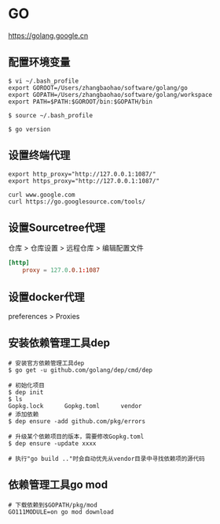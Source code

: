 # GO

<https://golang.google.cn>

## 配置环境变量

```shell
$ vi ~/.bash_profile
export GOROOT=/Users/zhangbaohao/software/golang/go
export GOPATH=/Users/zhangbaohao/software/golang/workspace
export PATH=$PATH:$GOROOT/bin:$GOPATH/bin

$ source ~/.bash_profile

$ go version
```

## 设置终端代理

```shell
export http_proxy="http://127.0.0.1:1087/"
export https_proxy="http://127.0.0.1:1087/"

curl www.google.com
curl https://go.googlesource.com/tools/
```

## 设置Sourcetree代理

仓库 > 仓库设置 > 远程仓库 > 编辑配置文件

```conf
[http]
    proxy = 127.0.0.1:1087
```

## 设置docker代理

preferences > Proxies

## 安装依赖管理工具dep

```shell
# 安装官方依赖管理工具dep
$ go get -u github.com/golang/dep/cmd/dep

# 初始化项目
$ dep init
$ ls
Gopkg.lock      Gopkg.toml      vendor
# 添加依赖
$ dep ensure -add github.com/pkg/errors

# 升级某个依赖项目的版本，需要修改Gopkg.toml
$ dep ensure -update xxxx

# 执行"go build .."时会自动优先从vendor目录中寻找依赖项的源代码
```

## 依赖管理工具go mod

```shell
# 下载依赖到$GOPATH/pkg/mod
GO111MODULE=on go mod download
```